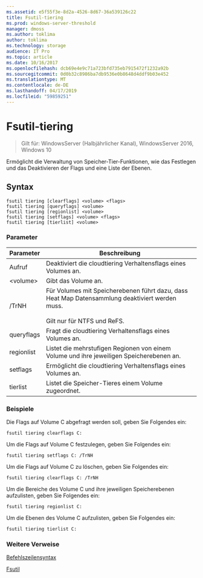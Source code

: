 ```yaml
---
ms.assetid: e5f55f3e-8d2a-4526-8d67-36a539126c22
title: Fsutil-tiering
ms.prod: windows-server-threshold
manager: dmoss
ms.author: toklima
author: toklima
ms.technology: storage
audience: IT Pro
ms.topic: article
ms.date: 10/16/2017
ms.openlocfilehash: dcb69e4e9c71a723bfd735eb7915472f1232a92b
ms.sourcegitcommit: 0d0b32c8986ba7db9536e0b8648d4ddf9b03e452
ms.translationtype: MT
ms.contentlocale: de-DE
ms.lasthandoff: 04/17/2019
ms.locfileid: "59859251"
---
```

# <a name="fsutil-tiering"></a>Fsutil-tiering
>Gilt für: WindowsServer (Halbjährlicher Kanal), WindowsServer 2016, Windows 10

Ermöglicht die Verwaltung von Speicher-Tier-Funktionen, wie das Festlegen und das Deaktivieren der Flags und eine Liste der Ebenen.

## <a name="syntax"></a>Syntax

```
fsutil tiering [clearflags] <volume> <flags>
fsutil tiering [queryflags] <volume>
fsutil tiering [regionlist] <volume>
fsutil tiering [setflags] <volume> <flags>
fsutil tiering [tierlist] <volume>
```

### <a name="parameters"></a>Parameter

|Parameter|Beschreibung|
|-------------|---------------|
|Aufruf|Deaktiviert die cloudtiering Verhaltensflags eines Volumes an.|
|\<volume>|Gibt das Volume an.|
|/TrNH|Für Volumes mit Speicherebenen führt dazu, dass Heat Map Datensammlung deaktiviert werden muss.<br /><br>Gilt nur für NTFS und ReFS.|
|queryflags|Fragt die cloudtiering Verhaltensflags eines Volumes an.|
|regionlist|Listet die mehrstufigen Regionen von einem Volume und ihre jeweiligen Speicherebenen an.|
|setflags|Ermöglicht die cloudtiering Verhaltensflags eines Volumes an.|
|tierlist|Listet die Speicher-Tieres einem Volume zugeordnet.|


### <a name="examples"></a>Beispiele

Die Flags auf Volume C abgefragt werden soll, geben Sie Folgendes ein:

```
fsutil tiering clearflags C:
```

Um die Flags auf Volume C festzulegen, geben Sie Folgendes ein:

```
fsutil tiering setflags C: /TrNH
```

Um die Flags auf Volume C zu löschen, geben Sie Folgendes ein:

```
fsutil tiering clearflags C: /TrNH
```

Um die Bereiche des Volume C und ihre jeweiligen Speicherebenen aufzulisten, geben Sie Folgendes ein:

```
fsutil tiering regionlist C:
```

Um die Ebenen des Volume C aufzulisten, geben Sie Folgendes ein:

```
fsutil tiering tierlist C:
```



### <a name="additional-references"></a>Weitere Verweise
[Befehlszeilensyntax](Command-Line-Syntax-Key.md)

[Fsutil](Fsutil.md)

